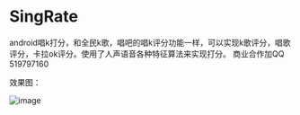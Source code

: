 # SingRate
android唱k打分，和全民k歌，唱吧的唱k评分功能一样，可以实现k歌评分，唱歌评分，卡拉ok评分。使用了人声语音各种特征算法来实现打分。
商业合作加QQ 519797160

效果图：

![image](https://github.com/KaLongChan/SingRate/blob/master/imgs/S81128-115003.jpg)

